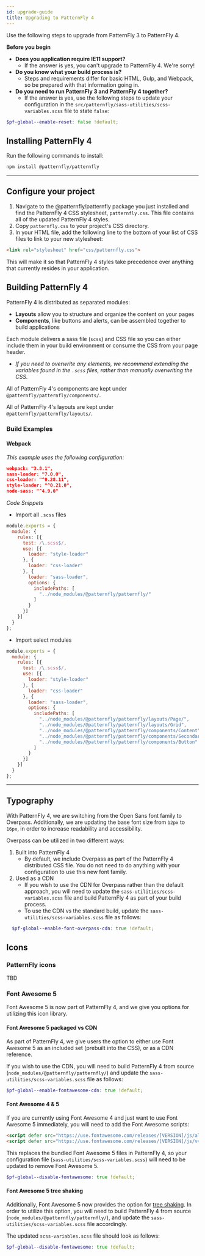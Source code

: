 ```yaml
---
id: upgrade-guide
title: Upgrading to PatternFly 4
---
```


Use the following steps to upgrade from PatternFly 3 to PatternFly 4.

**Before you begin**

- **Does you application require IE11 support?**
   - If the answer is yes, you can't upgrade to PatternFly 4. We're sorry!
- **Do you know what your build process is?**
  - Steps and requirements differ for basic HTML, Gulp, and Webpack, so be prepared with that information going in.
- **Do you need to run PatternFly 3 and PatternFly 4 together?**
  - If the answer is yes, use the following steps to update your configuration in the `src/patternfly/sass-utilities/scss-variables.scss` file to state `false`:

```scss
$pf-global--enable-reset: false !default;
```


## Installing PatternFly 4

Run the following commands to install:

```bash
npm install @patternfly/patternfly
```

----

## Configure your project

1. Navigate to the @patternfly/patternfly package you just installed and find the PatternFly 4 CSS stylesheet, `patternfly.css`. This file contains all of the updated PatternFly 4 styles.
2. Copy `patternfly.css` to your project's CSS directory.
3. In your HTML file, add the following line to the bottom of your list of CSS files to link to your new stylesheet:

```html noLive
<link rel="stylesheet" href="css/patternfly.css">
```

This will make it so that PatternFly 4 styles take precedence over anything that currently resides in your application.

## Building PatternFly 4

PatternFly 4 is distributed as separated modules:

- **Layouts** allow you to structure and organize the content on your pages
- **Components**, like buttons and alerts, can be assembled together to build applications

Each module delivers a sass file (`scss`) and CSS file so you can either include them in your build environment or consume the CSS from your page header.

- _If you need to overwrite any elements, we recommend extending the variables found in the `.scss` files, rather than manually overwriting the CSS._

All of PatternFly 4's components are kept under `@patternfly/patternfly/components/`.

All of PatternFly 4's layouts are kept under `@patternfly/patternfly/layouts/`.

### Build Examples

#### Webpack

_This example uses the following configuration:_

```json
webpack: "3.8.1",
sass-loader: "7.0.0",
css-loader: "^0.28.11",
style-loader: "^0.21.0",
node-sass: "^4.9.0"
```

_Code Snippets_

- Import all `.scss` files

```js noLive
module.exports = {
  module: {
    rules: [{
      test: /\.scss$/,
      use: [{
        loader: "style-loader"
      }, {
        loader: "css-loader"
      }, {
        loader: "sass-loader",
        options: {
          includePaths: [
            "../node_modules/@patternfly/patternfly/"
          ]
        }
      }]
    }]
  }
};
```

- Import select modules

```js noLive
module.exports = {
  module: {
    rules: [{
      test: /\.scss$/,
      use: [{
        loader: "style-loader"
      }, {
        loader: "css-loader"
      }, {
        loader: "sass-loader",
        options: {
          includePaths: [
            "../node_modules/@patternfly/patternfly/layouts/Page/",
            "../node_modules/@patternfly/patternfly/layouts/Grid",
            "../node_modules/@patternfly/patternfly/components/Content",
            "../node_modules/@patternfly/patternfly/components/SecondaryNav",
            "../node_modules/@patternfly/patternfly/components/Button"
          ]
        }
      }]
    }]
  }
};
```

----

## Typography

With PatternFly 4, we are switching from the Open Sans font family to Overpass. Additionally, we are updating the base font size from `12px` to `16px`, in order to increase readability and accessibility.

Overpass can be utilized in two different ways:

1. Built into PatternFly 4
    - By default, we include Overpass as part of the PatternFly 4 distributed CSS file. You do not need to do anything with your configuration to use this new font family.
1. Used as a CDN
    - If you wish to use the CDN for Overpass rather than the default approach, you will need to update the `sass-utilities/scss-variables.scss` file and build PatternFly 4 as part of your build process.
    - To use the CDN vs the standard build, update the `sass-utilities/scss-variables.scss` file as follows:

```scss
  $pf-global--enable-font-overpass-cdn: true !default;
```

## Icons

### PatternFly icons

TBD

### Font Awesome 5

Font Awesome 5 is now part of PatternFly 4, and we give you options for utilizing this icon library.

#### Font Awesome 5 packaged vs CDN

As part of PatternFly 4, we give users the option to either use Font Awesome 5 as an included set (prebuilt into the CSS), or as a CDN reference.

If you wish to use the CDN, you will need to build PatternFly 4 from source (`node_modules/@patternfly/patternfly/`) and update the `sass-utilities/scss-variables.scss` file as follows:

```scss
$pf-global--enable-fontawesome-cdn: true !default;
```

#### Font Awesome 4 & 5

If you are currently using Font Awesome 4 and just want to use Font Awesome 5 immediately, you will need to add the Font Awesome scripts:

```html noLive
<script defer src="https://use.fontawesome.com/releases/[VERSION]/js/all.js"></script>
<script defer src="https://use.fontawesome.com/releases/[VERSION]/js/v4-shims.js"></script>
```

This replaces the bundled Font Awesome 5 files in PatternFly 4, so your configuration file (`sass-utilities/scss-variables.scss`) will need to be updated to remove Font Awesome 5.

```scss
$pf-global--disable-fontawesome: true !default;
```

#### Font Awesome 5 tree shaking

Additionally, Font Awesome 5 now provides the option for [tree shaking](https://fontawesome.com/how-to-use/use-with-node-js#tree-shaking). In order to utilize this option, you will need to build PatternFly 4 from source (`node_modules/@patternfly/patternfly/`), and update the `sass-utilities/scss-variables.scss` file accordingly.

The updated `scss-variables.scss` file should look as follows:

```scss
$pf-global--disable-fontawesome: true !default;
```
